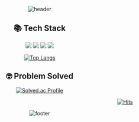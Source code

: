 
<div align=center>
  
![header](https://capsule-render.vercel.app/api?type=waving&color=F05138&height=180&text=YeongHyeon%20Kim&fontColor=ffffff)
</div>

<h2 align="center">📚 Tech Stack</h2>
<p align="center"> 
  <img src="https://img.shields.io/badge/Swift-F05138?style=round-square&logo=Swift&logoColor=white"/>
  <img src="https://img.shields.io/badge/UIKit-2396F3?style=round-square&logo=UIKit&logoColor=white"/>
  <img src="https://img.shields.io/badge/RxSwift-B7178C?style=round-square&logo=ReactiveX&logoColor=white"/>
  <img src="https://img.shields.io/badge/Alamofire-D63F1A?style=round-square&logo=Alamy&logoColor=white"/>
</p>

<div align=center>
  
[![Top Langs](https://github-readme-stats.vercel.app/api/top-langs/?username=k2645&layout=compact)](https://github.com/anuraghazra/github-readme-stats)


<h2>🤓 Problem Solved</h2>

[![Solved.ac 
Profile](http://mazassumnida.wtf/api/v2/generate_badge?boj=k2645)](https://solved.ac/k2645)

</div>

<div align=right>
  
[![Hits](https://hits.seeyoufarm.com/api/count/incr/badge.svg?url=https%3A%2F%2Fgithub.com%2Fk2645%2Fhit-counter&count_bg=%23F05138&title_bg=%23555555&icon=github.svg&icon_color=%23E7E7E7&title=00me&edge_flat=false)](https://hits.seeyoufarm.com)
</div>

<div align=center>
  
![footer](https://capsule-render.vercel.app/api?type=waving&color=F05138&height=130&section=footer)
</div>
